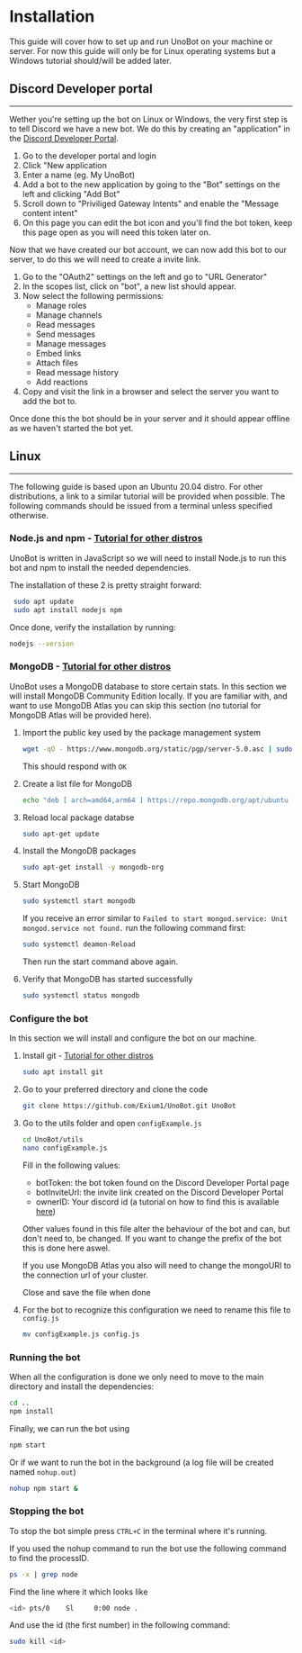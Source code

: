 # Installation

This guide will cover how to set up and run UnoBot on your machine or server. For now this guide will only be for Linux operating systems but a Windows tutorial should/will be added later.

## Discord Developer portal

---

Wether you're setting up the bot on Linux or Windows, the very first step is to tell Discord we have a new bot. We do this by creating an "application" in the [Discord Developer Portal](https://discord.com/developers/applications).

1. Go to the developer portal and login
2. Click "New application
3. Enter a name (eg. My UnoBot)
4. Add a bot to the new application by going to the "Bot" settings on the left and clicking "Add Bot"
5. Scroll down to "Priviliged Gateway Intents" and enable the "Message content intent"
6. On this page you can edit the bot icon and you'll find the bot token, keep this page open as you will need this token later on.

Now that we have created our bot account, we can now add this bot to our server, to do this we will need to create a invite link.

1. Go to the "OAuth2" settings on the left and go to "URL Generator"
2. In the scopes list, click on "bot", a new list should appear.
3. Now select the following permissions:
   - Manage roles
   - Manage channels
   - Read messages
   - Send messages
   - Manage messages
   - Embed links
   - Attach files
   - Read message history
   - Add reactions
4. Copy and visit the link in a browser and select the server you want to add the bot to.

Once done this the bot should be in your server and it should appear offline as we haven't started the bot yet.

## Linux

---
The following guide is based upon an Ubuntu 20.04 distro. For other distributions, a link to a similar tutorial will be provided when possible.
The following commands should be issued from a terminal unless specified otherwise.

### **Node.js and npm** - [Tutorial for other distros](https://linuxconfig.org/install-npm-on-linux)

UnoBot is written in JavaScript so we will need to install Node.js to run this bot and npm to install the needed dependencies.

The installation of these 2 is pretty straight forward:

```bash
 sudo apt update
 sudo apt install nodejs npm
 ```

Once done, verify the installation by running:

```bash
nodejs --version
```

### **MongoDB** - [Tutorial for other distros](https://docs.mongodb.com/manual/installation/)

UnoBot uses a MongoDB database to store certain stats. In this section we will install MongoDB Community Edition locally. If you are familiar with, and want to use MongoDB Atlas you can skip this section (no tutorial for MongoDB Atlas will be provided here).

1. Import the public key used by the package management system

    ```bash
    wget -qO - https://www.mongodb.org/static/pgp/server-5.0.asc | sudo apt-key add -
    ```

    This should respond with `OK`
2. Create a list file for MongoDB

     ```bash
     echo "deb [ arch=amd64,arm64 ] https://repo.mongodb.org/apt/ubuntu focal/mongodb-org/5.0 multiverse" | sudo tee /etc/apt/sources.list.d/mongodb-org-5.0.list
     ```

3. Reload local package databse

    ```bash
    sudo apt-get update
    ```

4. Install the MongoDB packages

    ```bash
    sudo apt-get install -y mongodb-org
    ```

5. Start MongoDB

    ```bash
    sudo systemctl start mongodb
    ```

    If you receive an error similar to `Failed to start mongod.service: Unit mongod.service not found.` run the following command first:

    ```bash
    sudo systemctl deamon-Reload
    ```

    Then run the start command above again.
6. Verify that MongoDB has started successfully

    ```bash
    sudo systemctl status mongodb
    ```



### **Configure the bot**

In this section we will install and configure the bot on our machine.

1. Install git - [Tutorial for other distros](https://www.atlassian.com/git/tutorials/install-git#linux)

    ```bash
    sudo apt install git
    ```

2. Go to your preferred directory and clone the code

    ```bash
    git clone https://github.com/Exium1/UnoBot.git UnoBot
    ```

3. Go to the utils folder and open `configExample.js`

    ```bash
    cd UnoBot/utils
    nano configExample.js
    ```

    Fill in the following values:

    - botToken: the bot token found on the Discord Developer Portal page
    - botInviteUrl: the invite link created on the Discord Developer Portal
    - ownerID: Your discord id (a tutorial on how to find this is available [here](https://www.remote.tools/remote-work/how-to-find-discord-id))

    Other values found in this file alter the behaviour of the bot and can, but don't need to, be changed. If you want to change the prefix of the bot this is done here aswel.

    If you use MongoDB Atlas you also will need to change the mongoURI to the connection url of your cluster.

    Close and save the file when done

4. For the bot to recognize this configuration we need to rename this file to `config.js`

    ```bash
    mv configExample.js config.js 
    ```

### **Running the bot**

When all the configuration is done we only need to move to the main directory and install the dependencies:

```bash
cd ..
npm install 
```

Finally, we can run the bot using

```bash
npm start
```

Or if we want to run the bot in the background (a log file will be created named `nohup.out`)

```bash
nohup npm start &
```

### **Stopping the bot**

To stop the bot simple press `CTRL+C` in the terminal where it's running.

If you used the nohup command to run the bot use the following command to find the processID.

```bash
ps -x | grep node
```

Find the line where it which looks like

```bash
<id> pts/0    Sl     0:00 node .
```

And use the id (the first number) in the following command:

```bash
sudo kill <id>
```
